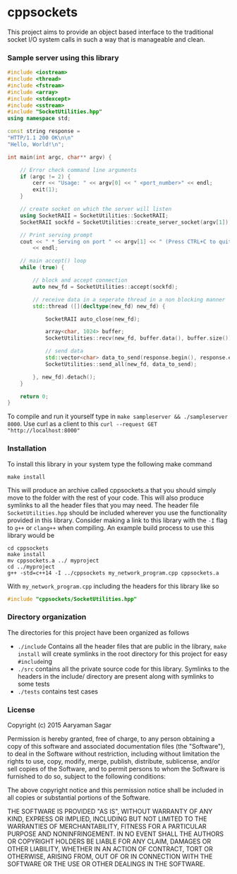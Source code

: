 # cppsockets

This project aims to provide an object based interface to the traditional
socket I/O system calls in such a way that is manageable and clean.

### Sample server using this library

```C++
#include <iostream>
#include <thread>
#include <fstream>
#include <array>
#include <stdexcept>
#include <sstream>
#include "SocketUtilities.hpp"
using namespace std;

const string response =
"HTTP/1.1 200 OK\n\n"
"Hello, World!\n";

int main(int argc, char** argv) {

    // Error check command line arguments
    if (argc != 2) {
        cerr << "Usage: " << argv[0] << " <port_number>" << endl;
        exit(1);
    }

    // create socket on which the server will listen
    using SocketRAII = SocketUtilities::SocketRAII;
    SocketRAII sockfd = SocketUtilities::create_server_socket(argv[1]);

    // Print serving prompt
    cout << " * Serving on port " << argv[1] << " (Press CTRL+C to quit)" 
        << endl;

    // main accept() loop
    while (true) {  

        // block and accept connection
        auto new_fd = SocketUtilities::accept(sockfd);

        // receive data in a seperate thread in a non blocking manner
        std::thread ([](decltype(new_fd) new_fd) {

            SocketRAII auto_close(new_fd);

            array<char, 1024> buffer;
            SocketUtilities::recv(new_fd, buffer.data(), buffer.size());

            // send data
            std::vector<char> data_to_send(response.begin(), response.end());
            SocketUtilities::send_all(new_fd, data_to_send);

        }, new_fd).detach();
    }

    return 0;
}
```

To compile and run it yourself type in `make sampleserver && ./sampleserver
8000`.  Use curl as a client to this `curl --request GET
"http://localhost:8000"`

### Installation

To install this library in your system type the following make command
```
make install
```

This will produce an archive called cppsockets.a that you should simply move
to the folder with the rest of your code.  This will also produce symlinks to
all the header files that you may need.  The header file `SocketUtilities.hpp`
should be included wherever you use the functionality provided in this
library.  Consider making a link to this library with the `-I` flag to `g++` or
`clang++` when compiling.  An example build process to use this library would be
```
cd cppsockets
make install
mv cppsockets.a ../ myproject
cd ../myproject
g++ -std=c++14 -I ../cppsockets my_network_program.cpp cppsockets.a
```
With `my_network_program.cpp` including the headers for this library like so
```C++
#include "cppsockets/SocketUtilities.hpp"
```

### Directory organization
The directories for this project have been organized as follows

- `./include` Contains all the header files that are public in the library,
  `make install` will create symlinks in the root directory for this project
  for easy `#include`ing
- `./src` contains all the private source code for this library.  Symlinks to
  the headers in the include/ directory are present along with symlinks to
  some tests
- `./tests` contains test cases

### License 

Copyright (c) 2015 Aaryaman Sagar

Permission is hereby granted, free of charge, to any person obtaining a copy
of this software and associated documentation files (the "Software"), to deal
in the Software without restriction, including without limitation the rights
to use, copy, modify, merge, publish, distribute, sublicense, and/or sell
copies of the Software, and to permit persons to whom the Software is
furnished to do so, subject to the following conditions:

The above copyright notice and this permission notice shall be included in all
copies or substantial portions of the Software.

THE SOFTWARE IS PROVIDED "AS IS", WITHOUT WARRANTY OF ANY KIND, EXPRESS OR
IMPLIED, INCLUDING BUT NOT LIMITED TO THE WARRANTIES OF MERCHANTABILITY,
FITNESS FOR A PARTICULAR PURPOSE AND NONINFRINGEMENT.  IN NO EVENT SHALL THE
AUTHORS OR COPYRIGHT HOLDERS BE LIABLE FOR ANY CLAIM, DAMAGES OR OTHER
LIABILITY, WHETHER IN AN ACTION OF CONTRACT, TORT OR OTHERWISE, ARISING FROM,
OUT OF OR IN CONNECTION WITH THE SOFTWARE OR THE USE OR OTHER DEALINGS IN THE
SOFTWARE.
